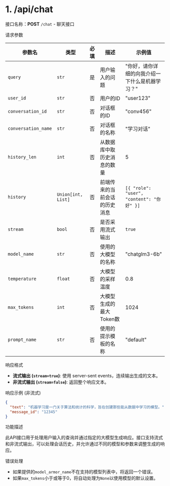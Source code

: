 # 1. /api/chat

接口名称：**POST** `/chat` - 聊天接口

请求参数

| 参数名              | 类型               | 必填 | 描述                         | 示例值                                         |
| ------------------- | ------------------ | :--: | ---------------------------- | ---------------------------------------------- |
| `query`             | `str`              |  是  | 用户输入的问题               | "你好，请你详细的向我介绍一下什么是机器学习？" |
| `user_id`           | `str`              |  否  | 用户的ID                     | "user123"                                      |
| `conversation_id`   | `str`              |  否  | 对话框的ID                   | "conv456"                                      |
| `conversation_name` | `str`              |  否  | 对话框的名称                 | "学习对话"                                     |
| `history_len`       | `int`              |  否  | 从数据库中取历史消息的数量   | 5                                              |
| `history`           | `Union[int, List]` |  否  | 前端传来的当前会话的历史消息 | `[{ "role": "user", "content": "你好" }]`      |
| `stream`            | `bool`             |  否  | 是否采用流式输出             | `true`                                         |
| `model_name`        | `str`              |  否  | 使用的大模型的名称           | "chatglm3-6b"                                  |
| `temperature`       | `float`            |  否  | 大模型的采样温度             | 0.8                                            |
| `max_tokens`        | `int`              |  否  | 大模型生成的最大Token数      | 1024                                           |
| `prompt_name`       | `str`              |  否  | 使用的提示模板的名称         | "default"                                      |

响应格式

- **流式输出 (`stream=true`)**: 使用 server-sent events，连续输出生成的文本。
- **非流式输出 (`stream=false`)**: 返回整个响应文本。

响应示例 (非流式)

```json
{
  "text": "机器学习是一门关于算法和统计的科学，旨在创建那些能从数据中学习的模型。",
  "message_id": "12345"
}
```

功能描述

此API接口用于处理用户输入的查询并通过指定的大模型生成响应。接口支持流式和非流式输出，可以处理会话历史，并允许通过不同的模型和参数来调整生成的响应。

错误处理

- 如果提供的`model_armor_name`不在支持的模型列表中，将返回一个错误。
- 如果`max_tokens`小于或等于0，将自动处理为`None`以使用模型的默认设置。
